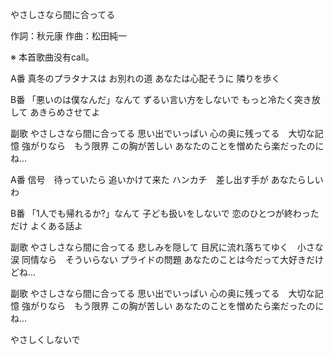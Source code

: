 やさしさなら間に合ってる

作詞：秋元康
作曲：松田純一

※ 本首歌曲没有call。

A番
真冬のプラタナスは
お別れの道
あなたは心配そうに
隣りを歩く

B番
「悪いのは僕なんだ」なんて
ずるい言い方をしないで
もっと冷たく突き放して
あきらめさせてよ

副歌
やさしさなら間に合ってる
思い出でいっぱい
心の奥に残ってる　大切な記憶
強がりなら　もう限界
この胸が苦しい
あなたのことを憎めたら楽だったのにね…

A番
信号　待っていたら
追いかけて来た
ハンカチ　差し出す手が
あなたらしいわ

B番
「1人でも帰れるか?」なんて
子ども扱いをしないで
恋のひとつが終わっただけ
よくある話よ

副歌
やさしさなら間に合ってる
悲しみを隠して
目尻に流れ落ちてゆく　小さな涙
同情なら　そういらない
プライドの問題
あなたのことは今だって大好きだけどね…

副歌
やさしさなら間に合ってる
思い出でいっぱい
心の奥に残ってる　大切な記憶
強がりなら　もう限界
この胸が苦しい
あなたのことを憎めたら楽だったのにね…

やさしくしないで